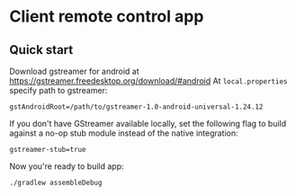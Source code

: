 # Client remote control app

## Quick start
Download gstreamer for android at https://gstreamer.freedesktop.org/download/#android
At `local.properties` specify path to gstreamer:
```
gstAndroidRoot=/path/to/gstreamer-1.0-android-universal-1.24.12
```

If you don't have GStreamer available locally, 
set the following flag to build against a no-op stub module instead of the native integration:
```
gstreamer-stub=true
```

Now you're ready to build app:
```sh
./gradlew assembleDebug
```
